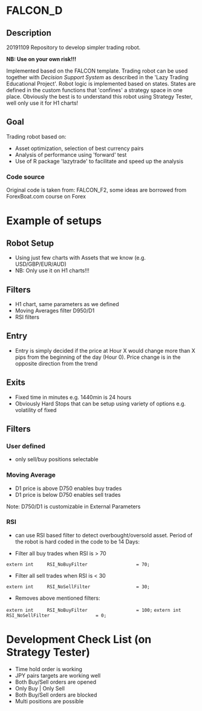 # FALCON_D

## Description

20191109 Repository to develop simpler trading robot. 

**NB: Use on your own risk!!!**

Implemented based on the FALCON template. Trading robot can be used together with *Decision Support System* as described in the 'Lazy Trading Educational Project'. Robot logic is implemented based on states. States are defined in the custom functions that 'confines' a strategy space in one place. Obviously the best is to understand this robot using Strategy Tester, well only use it for H1 charts!

## Goal

Trading robot based on:

* Asset optimization, selection of best currency pairs
* Analysis of performance using 'forward' test
* Use of R package 'lazytrade' to facilitate and speed up the analysis

### Code source

Original code is taken from: FALCON_F2, some ideas are borrowed from ForexBoat.com course on Forex

# Example of setups

## Robot Setup

* Using just few charts with Assets that we know (e.g. USD/GBP/EUR/AUD)
* NB: Only use it on H1 charts!!!

## Filters

* H1 chart, same parameters as we defined
* Moving Averages filter D950/D1
* RSI filters

## Entry

- Entry is simply decided if the price at Hour X would change more than X pips from the beginning of the day (Hour 0). Price change is in the opposite direction from the trend

## Exits

- Fixed time in minutes e.g. 1440min is 24 hours
- Obviously Hard Stops that can be setup using variety of options e.g. volatility of fixed

## Filters

### User defined

- only sell/buy positions selectable

### Moving Average

- D1 price is above D750 enables buy trades
- D1 price is below D750 enables sell trades

Note: D750/D1 is customizable in External Parameters

### RSI

- can use RSI based filter to detect overbought/oversold asset. Period of the robot is hard coded in the code to be 14 Days:

* Filter all buy trades when RSI is > 70

`extern int     RSI_NoBuyFilter                  = 70;`

* Filter all sell trades when RSI is < 30

`extern int     RSI_NoSellFilter                 = 30;`

* Removes above mentioned filters:

`extern int     RSI_NoBuyFilter                  = 100;`
`extern int     RSI_NoSellFilter                 = 0;`

# Development Check List (on Strategy Tester)

- Time hold order is working
- JPY pairs targets are working well
- Both Buy/Sell orders are opened
- Only Buy | Only Sell
- Both Buy/Sell orders are blocked
- Multi positions are possible


